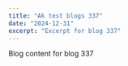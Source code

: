```yaml
---
title: "Ak test blogs 337"
date: "2024-12-31"
excerpt: "Excerpt for blog 337"
---
```


Blog content for blog 337